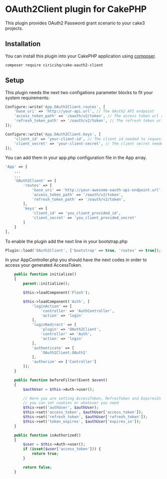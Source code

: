 # OAuth2Client plugin for CakePHP

This plugin provides OAuth2 Password grant scenario to your cake3 projects.

## Installation

You can install this plugin into your CakePHP application using [composer](http://getcomposer.org).

```
composer require ciricihq/cake-oauth2-client
```

## Setup

This plugin needs the next two configations parameter blocks to fit your system requirements:

```php
Configure::write('App.OAuth2Client.routes', [
    'base_uri' => 'http://your-api.url', // The OAuth2 API endpoint
    'access_token_path' => '/oauth/v2/token', // The access token url relative to base_uri
    'refresh_token_path' => '/oauth/v2/token', // The refresh token url relative to base_uri
]);
```

```php
Configure::write('App.OAuth2Client.keys', [
    'client_id' => 'your-client-id', // The client id needed to request the access token
    'client_secret' => 'your-client-secret', // The client secret needed to request the access token
]);
```

You can add them in your app.php configuration file in the App array.

```php
'App' => [
    ...
    ...
    'OAuth2Client' => [
        'routes' => [
            'base_uri' => 'http://your-awesome-oauth-api-endpoint.url'
            'access_token_path' => '/oauth/v2/token',
            'refresh_token_path' => '/oauth/v2/token',
        ],
        'keys' => [
            'client_id' => 'you_client_provided_id',
            'client_secret' => 'you_client_provided_secret'
        ]
    ]
],
```

To enable the plugin add the next line in your bootstrap.php

```php
Plugin::load('OAuth2Client', ['bootstrap' => true, 'routes' => true]);
```

In your AppController.php you should have the next codes in order to access your generated AccessToken.

```php
    public function initialize()
    {
        parent::initialize();

        $this->loadComponent('Flash');

        $this->loadComponent('Auth', [
            'loginAction' => [
                'controller' => 'AuthController',
                'action' => 'login'
            ],
            'loginRedirect' => [
                'plugin' => 'OAuth2Client',
                'controller' => 'Auth',
                'action' => 'login'
            ],
            'authenticate' => [
                'OAuth2Client.OAuth2'
            ],
            'authorize' => ['Controller']
        ]);
    }

    public function beforeFilter(Event $event)
    {
        $authUser = $this->Auth->user();

        // Here you are setting AccessToken, RefresToken and ExpiresIn to all the controllers and views in order to handle later
        // you can set cookies or whatever you need
        $this->set('authUser', $authUser);
        $this->set('access_token', $authUser['access_token']);
        $this->set('refresh_token', $authUser['refresh_token']);
        $this->set('token_expires', $authUser['expires_in']);
    }

    public function isAuthorized()
    {
        $user = $this->Auth->user();
        if (isset($user['access_token'])) {
            return true;
        }

        return false;
    }
```
